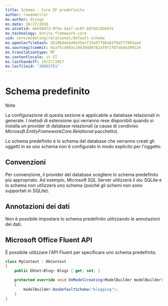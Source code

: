 ```yaml
---
title: Schema - Core EF predefinito
author: rowanmiller
ms.author: divega
ms.date: 10/27/2016
ms.assetid: e6e58473-9f5e-4a1f-ac0f-b87d2cbb667e
ms.technology: entity-framework-core
uid: core/modeling/relational/default-schema
ms.openlocfilehash: 26106deb2d4e35ecf33e97790a83f9af77991aed
ms.sourcegitcommit: 01a75cd483c1943ddd6f82af971f07abde20912e
ms.translationtype: MT
ms.contentlocale: it-IT
ms.lasthandoff: 10/27/2017
ms.locfileid: "26052751"
---
```

# <a name="default-schema"></a>Schema predefinito

> [!NOTE]  
> La configurazione di questa sezione è applicabile a database relazionali in generale. I metodi di estensione qui verranno rese disponibili quando si installa un provider di database relazionali (a causa di condiviso *Microsoft.EntityFrameworkCore.Relational* pacchetto).

Lo schema predefinito è lo schema del database che verranno creati gli oggetti in se uno schema non è configurato in modo esplicito per l'oggetto.

## <a name="conventions"></a>Convenzioni

Per convenzione, il provider del database scegliere lo schema predefinito più appropriato. Ad esempio, Microsoft SQL Server utilizzerà il `dbo` SQLite e lo schema non utilizzerà uno schema (poiché gli schemi non sono supportati in SQLite).

## <a name="data-annotations"></a>Annotazioni dei dati

Non è possibile impostare lo schema predefinito utilizzando le annotazioni dei dati.

## <a name="fluent-api"></a>Microsoft Office Fluent API

È possibile utilizzare l'API Fluent per specificare uno schema predefinito.

<!-- [!code-csharp[Main](samples/core/relational/Modeling/FluentAPI/Samples/Relational/DefaultSchema.cs?highlight=7)] -->
``` csharp
class MyContext : DbContext
{
    public DbSet<Blog> Blogs { get; set; }

    protected override void OnModelCreating(ModelBuilder modelBuilder)
    {
        modelBuilder.HasDefaultSchema("blogging");
    }
}
```
